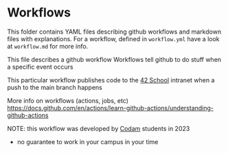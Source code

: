 # Workflows

This folder contains YAML files describing github workflows and markdown files
with explanations. For a workflow, defined in `workflow.yml` have a look at 
`workflow.md` for more info.

This file describes a github workflow
Workflows tell github to do stuff when a specific event occurs

This particular workflow publishes code to the [42 School](42.fr) intranet
when a push to the main branch happens

More info on workflows (actions, jobs, etc)
https://docs.github.com/en/actions/learn-github-actions/understanding-github-actions

NOTE: this workflow was developed by [Codam](codam.nl) students in 2023
+ no guarantee to work in your campus in your time
